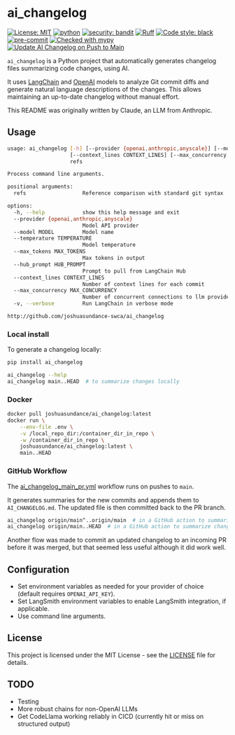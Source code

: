 # ai_changelog

[![License: MIT](https://img.shields.io/badge/License-MIT-yellow.svg)](https://opensource.org/licenses/MIT)
[![python](https://img.shields.io/badge/Python-3.7+-3776AB.svg?style=flat&logo=python&logoColor=white)](https://www.python.org)
[![security: bandit](https://img.shields.io/badge/security-bandit-yellow.svg)](https://github.com/PyCQA/bandit)
[![Ruff](https://img.shields.io/endpoint?url=https://raw.githubusercontent.com/charliermarsh/ruff/main/assets/badge/v1.json)](https://github.com/charliermarsh/ruff)
[![Code style: black](https://img.shields.io/badge/code%20style-black-000000.svg)](https://github.com/psf/black)
[![pre-commit](https://img.shields.io/badge/pre--commit-enabled-brightgreen?logo=pre-commit&logoColor=white)](https://github.com/pre-commit/pre-commit)
[![Checked with mypy](http://www.mypy-lang.org/static/mypy_badge.svg)](http://mypy-lang.org/)
[![Update AI Changelog on Push to Main](https://github.com/joshuasundance-swca/ai_changelog/actions/workflows/ai_changelog_main_push.yml/badge.svg)](https://github.com/joshuasundance-swca/ai_changelog/actions/workflows/ai_changelog_main_push.yml)

`ai_changelog` is a Python project that automatically generates changelog files summarizing code changes, using AI.

It uses [LangChain](https://github.com/langchain-ai/langchain) and [OpenAI](https://openai.com/) models to analyze Git commit diffs and generate natural language descriptions of the changes. This allows maintaining an up-to-date changelog without manual effort.

This README was originally written by Claude, an LLM from Anthropic.

## Usage

```bash
usage: ai_changelog [-h] [--provider {openai,anthropic,anyscale}] [--model MODEL] [--temperature TEMPERATURE] [--max_tokens MAX_TOKENS] [--hub_prompt HUB_PROMPT]
                    [--context_lines CONTEXT_LINES] [--max_concurrency MAX_CONCURRENCY] [-v]
                    refs

Process command line arguments.

positional arguments:
  refs                  Reference comparison with standard git syntax

options:
  -h, --help            show this help message and exit
  --provider {openai,anthropic,anyscale}
                        Model API provider
  --model MODEL         Model name
  --temperature TEMPERATURE
                        Model temperature
  --max_tokens MAX_TOKENS
                        Max tokens in output
  --hub_prompt HUB_PROMPT
                        Prompt to pull from LangChain Hub
  --context_lines CONTEXT_LINES
                        Number of context lines for each commit
  --max_concurrency MAX_CONCURRENCY
                        Number of concurrent connections to llm provider (0 means no limit)
  -v, --verbose         Run LangChain in verbose mode

http://github.com/joshuasundance-swca/ai_changelog
```

### Local install

To generate a changelog locally:

```bash
pip install ai_changelog

ai_changelog --help
ai_changelog main..HEAD  # to summarize changes locally
```

### Docker

```bash
docker pull joshuasundance/ai_changelog:latest
docker run \
    --env-file .env \
    -v /local_repo_dir:/container_dir_in_repo \
    -w /container_dir_in_repo \
    joshuasundance/ai_changelog:latest \
    main..HEAD
```

### GitHub Workflow

The [ai_changelog_main_pr.yml](.github/workflows/ai_changelog_main_push.yml) workflow runs on pushes to `main`.

It generates summaries for the new commits and appends them to `AI_CHANGELOG.md`. The updated file is then committed back to the PR branch.

```bash
ai_changelog origin/main^..origin/main  # in a GitHub action to summarize changes in response to a push to main
ai_changelog origin/main..HEAD  # in a GitHub action to summarize changes in response to a PR
```

Another flow was made to commit an updated changelog to an incoming PR before it was merged, but that seemed less useful although it did work well.

## Configuration

- Set environment variables as needed for your provider of choice (default requires `OPENAI_API_KEY`).
- Set LangSmith environment variables to enable LangSmith integration, if applicable.
- Use command line arguments.

## License

This project is licensed under the MIT License - see the [LICENSE](LICENSE) file for details.


## TODO

- Testing
- More robust chains for non-OpenAI LLMs
- Get CodeLlama working reliably in CICD (currently hit or miss on structured output)
